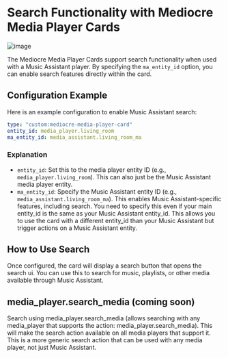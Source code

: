 # Search Functionality with Mediocre Media Player Cards
![image](https://github.com/user-attachments/assets/2cc64202-a8da-44e1-a7a7-df3941a3ff38)

The Mediocre Media Player Cards support search functionality when used with a Music Assistant player. By specifying the `ma_entity_id` option, you can enable search features directly within the card.

## Configuration Example

Here is an example configuration to enable Music Assistant search:

```yaml
type: "custom:mediocre-media-player-card"
entity_id: media_player.living_room
ma_entity_id: media_assistant.living_room_ma
```

### Explanation

- `entity_id`: Set this to the media player entity ID (e.g., `media_player.living_room`). This can also just be the Music Assistant media player entity.
- `ma_entity_id`: Specify the Music Assistant entity ID (e.g., `media_assistant.living_room_ma`). This enables Music Assistant-specific features, including search. You need to specify this even if your main entity_id is the same as your Music Assistant entity_id. This allows you to use the card with a different entity_id than your Music Assistant but trigger actions on a Music Assistant entity.

## How to Use Search

Once configured, the card will display a search button that opens the search ui. You can use this to search for music, playlists, or other media available through Music Assistant.

## media_player.search_media (coming soon)

Search using media_player.search_media (allows searching with any media_player that supports the action: media_player.search_media).
This will make the search action available on all media players that support it. This is a more generic search action that can be used with any media player, not just Music Assistant.
